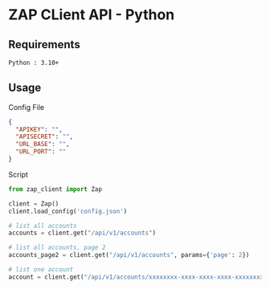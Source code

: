# ZAP CLient API - Python

## Requirements
```txt
Python : 3.10+
```

## Usage
Config File
```json
{
  "APIKEY": "",
  "APISECRET": "",
  "URL_BASE": "",
  "URL_PORT": ""
}
```

Script
```py
from zap_client import Zap

client = Zap()
client.load_config('config.json')

# list all accounts
accounts = client.get("/api/v1/accounts")

# list all accounts, page 2
accounts_page2 = client.get("/api/v1/accounts", params={'page': 2})

# list one account
account = client.get("/api/v1/accounts/xxxxxxxx-xxxx-xxxx-xxxx-xxxxxxxxxxxx")
```

